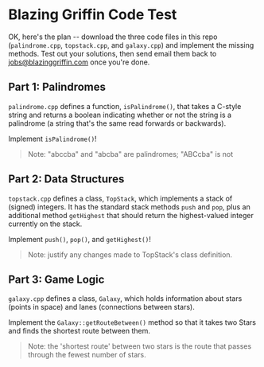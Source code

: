 # Blazing Griffin Code Test

OK, here's the plan -- download the three code files in this repo (`palindrome.cpp`,
`topstack.cpp`, and `galaxy.cpp`) and implement the missing methods. Test out
your solutions, then send email them back to [jobs@blazinggriffin.com](mailto:jobs@blazinggriffin.com)
once you're done. 

## Part 1: Palindromes

`palindrome.cpp` defines a function, `isPalindrome()`, that takes a C-style 
string and returns a boolean indicating whether or not the string is a 
palindrome (a string that's the same read forwards or backwards). 

Implement `isPalindrome()`!

> Note: "abccba" and "abcba" are palindromes; "ABCcba" is not

## Part 2: Data Structures

`topstack.cpp` defines a class, `TopStack`, which implements a stack of (signed)
integers. It has the standard stack methods `push` and `pop`, plus an additional
method `getHighest` that should return the highest-valued integer currently on
the stack.

Implement `push()`, `pop()`, and `getHighest()`!

> Note: justify any changes made to TopStack's class definition.

## Part 3: Game Logic

`galaxy.cpp` defines a class, `Galaxy`, which holds information about stars 
(points in space) and lanes (connections between stars).

Implement the `Galaxy::getRouteBetween()` method so that it takes two Stars and 
finds the shortest route between them.

> Note: the 'shortest route' between two stars is the route that passes through
> the fewest number of stars.